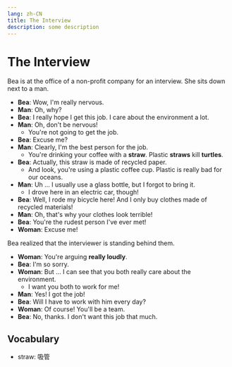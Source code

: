 ```yaml
---
lang: zh-CN
title: The Interview
description: some description
---
```


# The Interview

Bea is at the office of a non-profit company for an interview. She sits down next to a man.

- **Bea**: Wow, I'm really nervous.
- **Man**: Oh, why?
- **Bea**: I really hope I get this job. I care about the environment a lot.
- **Man**: Oh, don't be nervous!
  - You're not going to get the job.
- **Bea**: Excuse me?
- **Man**: Clearly, I'm the best person for the job.
  - You're drinking your coffee with a **straw**. Plastic **straws** kill **turtles**.
- **Bea**: Actually, this straw is made of recycled paper.
  - And look, you're using a plastic coffee cup. Plastic is really bad for our oceans.
- **Man**: Uh … I usually use a glass bottle, but I forgot to bring it.
  - I drove here in an electric car, though!
- **Bea**: Well, I rode my bicycle here! And I only buy clothes made of recycled materials!
- **Man**: Oh, that's why your clothes look terrible!
- **Bea**: You're the rudest person I've ever met!
- **Woman**: Excuse me!

Bea realized that the interviewer is standing behind them.

- **Woman**: You're arguing **really loudly**.
- **Bea**: I'm so sorry.
- **Woman**: But … I can see that you both really care about the environment.
  - I want you both to work for me!
- **Man**: Yes! I got the job!
- **Bea**: Will I have to work with him every day?
- **Woman**: Of course! You'll be a team.
- **Bea**: No, thanks. I don't want this job that much.

## Vocabulary

- straw: 吸管
